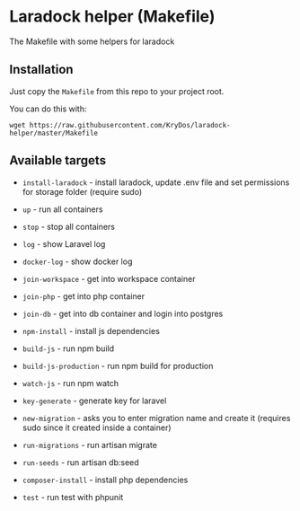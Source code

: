 # Laradock helper (Makefile)

The Makefile with some helpers for laradock

## Installation

Just copy the `Makefile` from this repo to your project root.

You can do this with:

`wget https://raw.githubusercontent.com/KryDos/laradock-helper/master/Makefile`

## Available targets

* `install-laradock` - install laradock, update .env file and set permissions for storage folder (require sudo)

* `up` - run all containers
* `stop` - stop all containers
* `log` - show Laravel log
* `docker-log` - show docker log
* `join-workspace` - get into workspace container
* `join-php` - get into php container
* `join-db` - get into db container and login into postgres
* `npm-install` - install js dependencies
* `build-js` - run npm build
* `build-js-production` - run npm build for production
* `watch-js` - run npm watch
* `key-generate` - generate key for laravel
* `new-migration` - asks you to enter migration name and create it (requires sudo since it created inside a container)
* `run-migrations` - run artisan migrate
* `run-seeds` - run artisan db:seed
* `composer-install` - install php dependencies
* `test` - run test with phpunit

